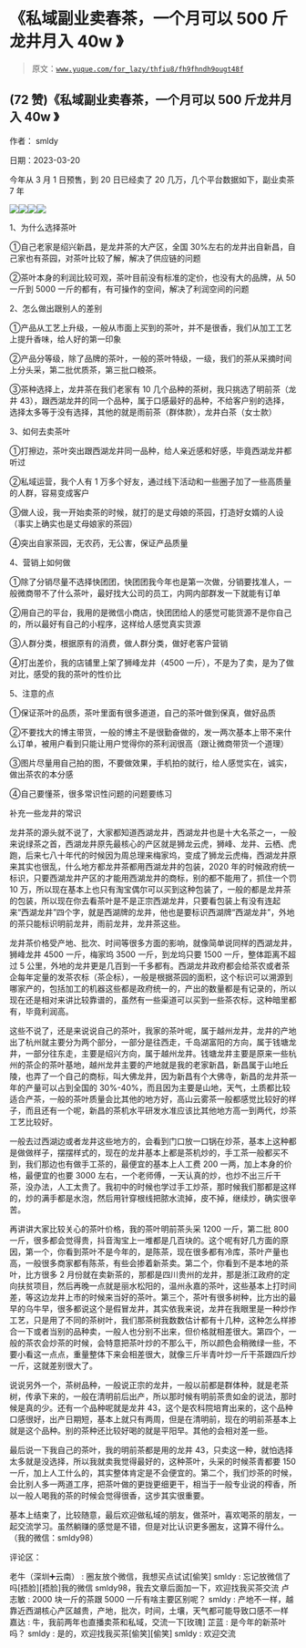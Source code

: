 # 《私域副业卖春茶，一个月可以 500 斤龙井月入 40w 》

> 原文：[`www.yuque.com/for_lazy/thfiu8/fh9fhndh9ougt48f`](https://www.yuque.com/for_lazy/thfiu8/fh9fhndh9ougt48f)



## (72 赞)《私域副业卖春茶，一个月可以 500 斤龙井月入 40w 》 

作者： smldy 

日期：2023-03-20 

今年从 3 月 1 日预售，到 20 日已经卖了 20 几万，几个平台数据如下，副业卖茶 7 年 

![](img/bb13dac907f251d97847b60486a25b2a.png)![](img/d2c699d7f0306c032f27abca823e715b.png)![](img/46a0f18af21b2471c2792ea9ac76a601.png)![](img/7776d4a95b766b0443ec1d770f994638.png)  

1、为什么选择茶叶 

①自己老家是绍兴新昌，是龙井茶的大产区，全国 30%左右的龙井出自新昌，自己家也有茶园，对茶叶比较了解，解决了供应链的问题 

②茶叶本身的利润比较可观，茶叶目前没有标准的定价，也没有大的品牌，从 50 一斤到 5000 一斤的都有，有可操作的空间，解决了利润空间的问题 

2、怎么做出跟别人的差别 

①产品从工艺上升级，一般从市面上买到的茶叶，并不是很香，我们从加工工艺上提升香味，给人好的第一印象 

②产品分等级，除了品牌的茶叶，一般的茶叶特级，一级，我们的茶从采摘时间上分头采，第二批优质茶，第三批口粮茶。 

③茶种选择上，龙井茶在我们老家有 10 几个品种的茶树，我只挑选了明前茶（龙井 43），跟西湖龙井的同一个品种，属于口感最好的品种，不给客户别的选择，选择太多等于没有选择，其他的就是雨前茶（群体款），龙井白茶（女士款） 

3、如何去卖茶叶 

①打擦边，茶叶突出跟西湖龙井同一品种，给人亲近感和好感，毕竟西湖龙井都听过 

②私域运营，我个人有 1 万多个好友，通过线下活动和一些圈子加了一些高质量的人群，容易变成客户 

③做人设，我一开始卖茶的时候，就打的是丈母娘的茶园，打造好女婿的人设（事实上确实也是丈母娘家的茶园） 

④突出自家茶园，无农药，无公害，保证产品质量 

4、营销上如何做 

①除了分销尽量不选择快团团，快团团我今年也是第一次做，分销要找准人，一般微商带不了什么茶叶，最好找大公司的员工，内网内部群发一下就能有订单 

②用自己的平台，我用的是微信小商店，快团团给人的感觉可能货源不是你自己的，所以最好有自己的小程序，这样给人感觉真实货源 

③人群分类，根据原有的消费，做人群分类，做好老客户营销 

④打出差价，我的店铺里上架了狮峰龙井（4500 一斤），不是为了卖，是为了做对比，感受的我的茶叶的性价比 

5、注意的点 

①保证茶叶的品质，茶叶里面有很多道道，自己的茶叶做到保真，做好品质 

②不要找大的博主带货，一般的博主不是很勤奋做的，发一两次基本上带不来什么订单，被用户看到只能让用户觉得你的茶利润很高（跟让微商带货一个道理） 

③图片尽量用自己拍的图，不要做效果，手机拍的就行，给人感觉实在，诚实，做出茶农的本分感 

④自己要懂茶，很多常识性问题的问题要练习 

补充一些龙井的常识 

龙井茶的源头就不说了，大家都知道西湖龙井，西湖龙井也是十大名茶之一，一般来说绿茶之首，西湖龙井原先最核心的产区就是狮龙云虎，狮峰、龙井、云栖、虎跑，后来七八十年代的时候因为周总理来梅家坞，变成了狮龙云虎梅，西湖龙井原来其实也很乱，什么地方都龙井茶都用西湖龙井的包装，2020 年的时候政府统一标识，只要西湖龙井产区的才能用西湖龙井的商标，别的都不能用了，抓住一个罚 10 万，所以现在基本上也只有淘宝偶尔可以买到这种包装了，一般的都是龙井茶的包装，所以现在你去看茶叶是不是正宗西湖龙井，只要看包装上有没有连起来“西湖龙井”四个字，就是西湖牌的龙井，他也是要标识西湖牌“西湖龙井”，外地的茶只能标识明前龙井，雨前龙井，龙井茶这些。 

龙井茶价格受产地、批次、时间等很多方面的影响，就像简单说同样的西湖龙井，狮峰龙井 4500 一斤，梅家坞 3500 一斤，到龙坞只要 1500 一斤，整体距离不超过 5 公里，外地的龙井更是几百到一千多都有。西湖龙井政府都会给茶农或者茶企每年定量的发茶农标（茶企标），一般是根据茶园的面积，这个标识可以溯源到哪家产的，包括加工的机器这些都是政府统一的，产出的数量都是有记录的，所以现在还是相对来讲比较靠谱的，虽然有一些渠道可以买到一些茶农标，这种暗里都有，毕竟利润高。 

这些不说了，还是来说说自己的茶叶，我家的茶叶呢，属于越州龙井，龙井的产地出了杭州就主要分为两个部分，一部分是往西走，千岛湖富阳的方向，属于钱塘龙井，一部分往东走，主要是绍兴方向，属于越州龙井。钱塘龙井主要是原来一些杭州的茶企的茶叶基地，越州龙井主要的产地就是我的老家新昌，新昌属于山地丘陵，也弄了一个自己的商标，叫大佛龙井，因为新昌有个大佛寺，新昌的龙井茶一年的产量可以占到全国的 30%-40%，而且因为主要是山地，天气，土质都比较适合产茶，一般的茶叶质量会比其他的地方好，高山云雾茶一般都感觉比较好的样子，而且还有一个呢，新昌的茶机水平研发水准应该比其他地方高一到两代，炒茶工艺比较好。 

一般去过西湖边或者龙井这些地方的，会看到门口放一口锅在炒茶，基本上这种都是做做样子，摆摆样式的，现在的龙井基本上都是茶机炒的，手工茶一般都买不到，我们那边也有做手工茶的，最便宜的基本上人工费 200 一两，加上本身的价格，最便宜的也要 3000 左右，一个老师傅，一天认真的炒，也炒不出三斤干茶，没办法，人工太贵了。我初中的时候也学过手工炒茶，那时候我们那都是这样的，炒的满手都是水泡，然后用针穿根线把脓水流掉，皮不掉，继续炒，确实很辛苦。 

再讲讲大家比较关心的茶叶价格，我的茶叶明前茶头采 1200 一斤，第二批 800 一斤，很多都会觉得贵，抖音淘宝上一堆都是几百块的。这个呢有好几方面的原因，第一个，你看到茶叶不是今年的，是陈茶，现在很多都有冷库，茶叶产量也高，一般很多商家都有陈茶，有些会掺着新茶卖。第二个，你看到不是本地的茶叶，比方很多 2 月份就在卖新茶的，那都是四川贵州的龙井，那是浙江政府的定向扶贫项目，然后再晚一点就是丽水松阳的，温州永嘉的茶叶，这些基本上打时间差，等这边龙井上市的时候来当好的茶叶。第三个，茶叶有很多树种，比方出的最早的乌牛早，很多都说这个是假冒龙井，其实依我来说，龙井在我眼里是一种炒作工艺，只是用了不同的茶树叶，我们那茶树我数数估计都有十几种，这种怎么样掺合一下或者当别的品种卖，一般人也分别不出来，但价格就相差很大。第四个，一般的茶农会炒茶的时候，会特意把茶叶炒的不那么干，所以颜色会稍微绿一些，不要小看这一点点，重量整体下来会相差很大，就像三斤半青叶炒一斤干茶跟四斤炒一斤，这就差别很大了。 

说说另外一个，茶树品种，一般说正宗的龙井，一般以前都是群体种，就是老茶树，传承下来的，一般在清明前后出产，所以那时候有明前茶贵如金的说法，那时候是真的少。还有一个品种呢就是龙井 43，这个是农科院培育出来的，这个品种口感很好，出产日期短，基本上就只有两周，但是在清明前，现在的明前茶基本上就是这个品种。别的茶种还比较好喝的就是平阳早。其他的会相对差一些。 

最后说一下我自己的茶叶，我的明前茶都是用的龙井 43，只卖这一种，就怕选择太多就是没选择，所以我就卖我觉得最好的，这种茶叶，头采的时候茶青都要 150 一斤，加上人工什么的，其实整体肯定是不会便宜的。第二个，我们炒茶的时候，会比别人多一两道工序，把茶叶做的更拢更细更干，相当于一般专业说的榨香，所以一般人喝我的茶的时候会觉得很香，这步其实很重要。 

基本上结束了，比较随意，最后欢迎做私域的朋友，做茶叶，喜欢喝茶的朋友，一起交流学习。虽然躺赚的感觉是不错，但是对比认识更多圈友，这算不得什么。（我的微信：smldy98） 

评论区： 

老牛（深圳➕云南） : 圈友放个微信，我想买点试试[偷笑] smldy : 忘记放微信了吗[捂脸][捂脸]我的微信 smldy98，我去文章后面加一下，欢迎找我买茶交流 卢志敏 : 2000 块一斤的茶跟 5000 一斤有啥主要区别呢？ smldy : 产地不一样，越靠近西湖核心产区越贵，产地，批次，时间，土壤，天气都可能导致口感不一样 嘉达 : 牛，我前两年也直播卖茶和私域，交流一下[玫瑰] 芷蓝 : 是今年的新茶叶吗？ smldy : 是的，欢迎找我买茶[偷笑][偷笑] smldy : 欢迎交流